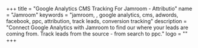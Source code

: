 +++
title = "Google Analytics CMS Tracking For Jamroom - Attributio"
name = "Jamroom"
keywords = "jamroom, , google analytics, cms, adwords, facebook, ppc, attribution, track leads, conversion tracking"
description = "Connect Google Analytics with Jamroom to find our where your leads are coming from. Track leads from the source - from search to ppc."
logo = ""
+++
